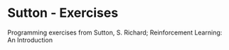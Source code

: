 Sutton - Exercises
==========================
Programming exercises from Sutton, S. Richard; Reinforcement Learning: An Introduction
